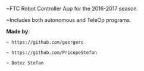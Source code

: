 ~FTC Robot Controller App for the 2016-2017 season.

~Includes both autonomous and TeleOp programs.

<b>Made by</b>:

	~ https://github.com/georgerc 

	~ https://github.com/PricopeStefan

	~ Botez Stefan
	
